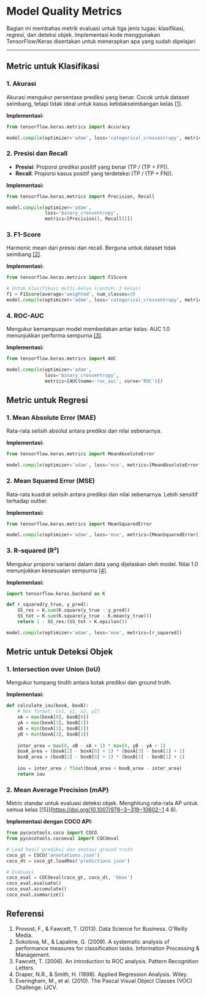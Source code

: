 # Model Quality Metrics

Bagian ini membahas metrik evaluasi untuk tiga jenis tugas: klasifikasi, regresi, dan deteksi objek. Implementasi kode menggunakan TensorFlow/Keras disertakan untuk menerapkan apa yang sudah dipelajari

---

## Metric untuk Klasifikasi

### 1. Akurasi
Akurasi mengukur persentase prediksi yang benar. Cocok untuk dataset seimbang, tetapi tidak ideal untuk kasus ketidakseimbangan kelas [[1]](https://doi.org/10.1007/978-1-4302-5990-9).

**Implementasi:**
```python
from tensorflow.keras.metrics import Accuracy

model.compile(optimizer='adam', loss='categorical_crossentropy', metrics=[Accuracy()])
```

### 2. Presisi dan Recall
- **Presisi**: Proporsi prediksi positif yang benar (TP / (TP + FP)).
- **Recall**: Proporsi kasus positif yang terdeteksi (TP / (TP + FN)).

**Implementasi:**
```python
from tensorflow.keras.metrics import Precision, Recall

model.compile(optimizer='adam', 
              loss='binary_crossentropy', 
              metrics=[Precision(), Recall()])
```

### 3. F1-Score
Harmonic mean dari presisi dan recall. Berguna untuk dataset tidak seimbang [[2]](https://dl.acm.org/doi/10.1145/1143844.1143874).

**Implementasi:**
```python
from tensorflow.keras.metrics import F1Score

# Untuk klasifikasi multi-kelas (contoh: 3 kelas)
f1 = F1Score(average='weighted', num_classes=3)
model.compile(optimizer='adam', loss='categorical_crossentropy', metrics=[f1])
```

### 4. ROC-AUC
Mengukur kemampuan model membedakan antar kelas. AUC 1.0 menunjukkan performa sempurna [[3]](https://doi.org/10.1016/j.patrec.2005.10.010).

**Implementasi:**
```python
from tensorflow.keras.metrics import AUC

model.compile(optimizer='adam', 
              loss='binary_crossentropy', 
              metrics=[AUC(name='roc_auc', curve='ROC')])
```

## Metric untuk Regresi

### 1. Mean Absolute Error (MAE)
Rata-rata selisih absolut antara prediksi dan nilai sebenarnya.

**Implementasi:**
```python
from tensorflow.keras.metrics import MeanAbsoluteError

model.compile(optimizer='adam', loss='mse', metrics=[MeanAbsoluteError()])
```

### 2. Mean Squared Error (MSE)
Rata-rata kuadrat selisih antara prediksi dan nilai sebenarnya. Lebih sensitif terhadap outlier.

**Implementasi:**
```python
from tensorflow.keras.metrics import MeanSquaredError

model.compile(optimizer='adam', loss='mse', metrics=[MeanSquaredError()])
```

### 3. R-squared (R²)
Mengukur proporsi variansi dalam data yang dijelaskan oleh model. Nilai 1.0 menunjukkan kesesuaian sempurna [[4]](https://doi.org/10.1080/00401706.1990.10484607).

**Implementasi:**
```python
import tensorflow.keras.backend as K

def r_squared(y_true, y_pred):
    SS_res = K.sum(K.square(y_true - y_pred)) 
    SS_tot = K.sum(K.square(y_true - K.mean(y_true))) 
    return 1 - SS_res/(SS_tot + K.epsilon())

model.compile(optimizer='adam', loss='mse', metrics=[r_squared])
```

## Metric untuk Deteksi Objek

### 1. Intersection over Union (IoU)
Mengukur tumpang tindih antara kotak prediksi dan ground truth.

**Implementasi:**
```python
def calculate_iou(boxA, boxB):
    # box format: [x1, y1, x2, y2]
    xA = max(boxA[0], boxB[0])
    yA = max(boxA[1], boxB[1])
    xB = min(boxA[2], boxB[2])
    yB = min(boxA[3], boxB[3])
    
    inter_area = max(0, xB - xA + 1) * max(0, yB - yA + 1)
    boxA_area = (boxA[2] - boxA[0] + 1) * (boxA[3] - boxA[1] + 1)
    boxB_area = (boxB[2] - boxB[0] + 1) * (boxB[3] - boxB[1] + 1)
    
    iou = inter_area / float(boxA_area + boxB_area - inter_area)
    return iou
```

### 2. Mean Average Precision (mAP)
Metric standar untuk evaluasi deteksi objek. Menghitung rata-rata AP untuk semua kelas [[5]](https://doi.org/10.1007/978−3−319−10602−1 4​ 8).

**Implementasi dengan COCO API:**
```python
from pycocotools.coco import COCO
from pycocotools.cocoeval import COCOeval

# Load hasil prediksi dan anotasi ground truth
coco_gt = COCO('annotations.json')
coco_dt = coco_gt.loadRes('predictions.json')

# Evaluasi
coco_eval = COCOeval(coco_gt, coco_dt, 'bbox')
coco_eval.evaluate()
coco_eval.accumulate()
coco_eval.summarize()
```

## Referensi
1. Provost, F., & Fawcett, T. (2013). Data Science for Business. O'Reilly Media.
2. Sokolova, M., & Lapalme, G. (2009). A systematic analysis of performance measures for classification tasks. Information Processing & Management.
3. Fawcett, T. (2006). An introduction to ROC analysis. Pattern Recognition Letters.
4. Draper, N.R., & Smith, H. (1998). Applied Regression Analysis. Wiley.
5. Everingham, M., et al. (2010). The Pascal Visual Object Classes (VOC) Challenge. IJCV.

